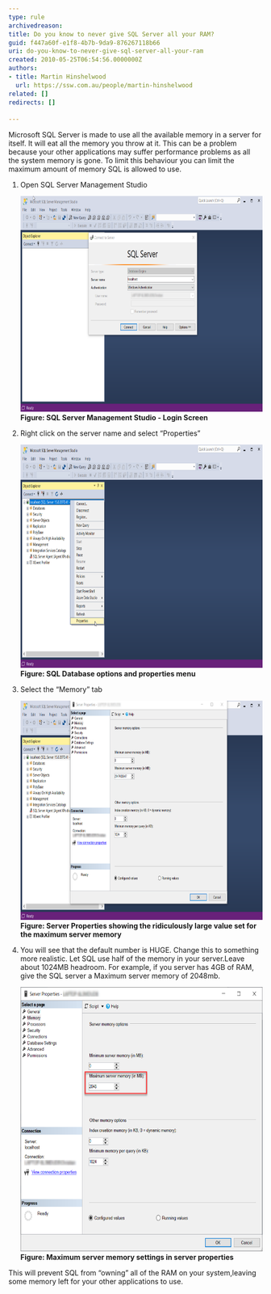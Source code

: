 ```yaml
---
type: rule
archivedreason: 
title: Do you know to never give SQL Server all your RAM?
guid: f447a60f-e1f8-4b7b-9da9-876267118b66
uri: do-you-know-to-never-give-sql-server-all-your-ram
created: 2010-05-25T06:54:56.0000000Z
authors:
- title: Martin Hinshelwood
  url: https://ssw.com.au/people/martin-hinshelwood
related: []
redirects: []

---
```


Microsoft SQL Server is made to use all the available memory in a server for itself. It will eat all the memory you throw at it. This can be a problem because your other applications may suffer performance problems as all the system memory is gone. To limit this behaviour you can limit the maximum amount of memory SQL is allowed to use.  

<!--endintro-->

1. Open SQL Server Management Studio<dl class="ssw15-rteElement-ImageArea">    <img src="SqlServerAllYourRam_01.png" alt="" style="width:757px;height:427px;"><span style="font-weight:bold;">Figure: SQL Server Management Studio - Login Screen</span></dl>
2. Right click on the server name and select “Properties”<dl class="ssw15-rteElement-ImageArea">    <img src="SqlServerAllYourRam_02.png" alt="" style="width:759px;height:442px;"> <strong>Figure: SQL Database options and properties menu</strong> <br></dl>
3. Select the “Memory” tab <dl class="ssw15-rteElement-ImageArea">    <img src="SqlServerAllYourRam_03.png" alt="" style="width:757px;height:434px;"> <strong>Figure: Server Properties showing the ridiculously large value set for the maximum server memory</strong> </dl>
4. You will see that the default number is HUGE. Change this to something more realistic. Let SQL use half of the memory in your server.Leave about 1024MB headroom. For example, if you server has 4GB of RAM, give the SQL server a Maximum server memory of 2048mb.<dl class="ssw15-rteElement-ImageArea">    <img src="SqlServerAllYourRam_04.png" alt="" style="width:635px;height:523px;"> <strong>Figure: Maximum server memory settings in server properties</strong> <br></dl>

 This will prevent SQL from “owning” all of the RAM on your system,leaving some memory left for your other applications to use.
